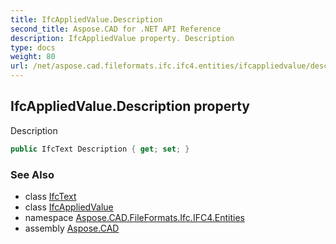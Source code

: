 ```yaml
---
title: IfcAppliedValue.Description
second_title: Aspose.CAD for .NET API Reference
description: IfcAppliedValue property. Description
type: docs
weight: 80
url: /net/aspose.cad.fileformats.ifc.ifc4.entities/ifcappliedvalue/description/
---
```

## IfcAppliedValue.Description property

Description

```csharp
public IfcText Description { get; set; }
```

### See Also

* class [IfcText](../../../aspose.cad.fileformats.ifc.ifc4.types/ifctext/)
* class [IfcAppliedValue](../)
* namespace [Aspose.CAD.FileFormats.Ifc.IFC4.Entities](../../ifcappliedvalue/)
* assembly [Aspose.CAD](../../../)


